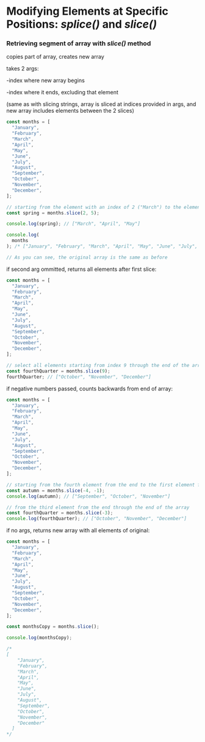 # **Modifying Elements at Specific Positions:** _splice()_ and _slice()_

### Retrieving segment of array with _slice()_ method

copies part of array, creates new array

takes 2 args:

-index where new array begins

-index where it ends, excluding that element

(same as with slicing strings, array is sliced at indices provided in args, and new array includes elements between the 2 slices)

```js
const months = [
  "January",
  "February",
  "March",
  "April",
  "May",
  "June",
  "July",
  "August",
  "September",
  "October",
  "November",
  "December",
];

// starting from the element with an index of 2 ("March") to the element with an index of 5, but not including it ("June")
const spring = months.slice(2, 5);

console.log(spring); // ["March", "April", "May"]

console.log(
  months
); /* ["January", "February", "March", "April", "May", "June", "July", "August", "September", "October", "November", "December"] */

// As you can see, the original array is the same as before
```

if second arg ommitted, returns all elements after first slice:

```js
const months = [
  "January",
  "February",
  "March",
  "April",
  "May",
  "June",
  "July",
  "August",
  "September",
  "October",
  "November",
  "December",
];

// select all elements starting from index 9 through the end of the array
const fourthQuarter = months.slice(9);
fourthQuarter; // ["October", "November", "December"]
```

if negative numbers passed, counts backwards from end of array:

```js
const months = [
  "January",
  "February",
  "March",
  "April",
  "May",
  "June",
  "July",
  "August",
  "September",
  "October",
  "November",
  "December",
];

// starting from the fourth element from the end to the first element from the end, but not including it
const autumn = months.slice(-4, -1);
console.log(autumn); // ["September", "October", "November"]

// from the third element from the end through the end of the array
const fourthQuarter = months.slice(-3);
console.log(fourthQuarter); // ["October", "November", "December"]
```

if no args, returns new array with all elements of original:

```js
const months = [
  "January",
  "February",
  "March",
  "April",
  "May",
  "June",
  "July",
  "August",
  "September",
  "October",
  "November",
  "December",
];

const monthsCopy = months.slice();

console.log(monthsCopy);

/*
[
    "January",
    "February",
    "March",
    "April",
    "May",
    "June",
    "July",
    "August",
    "September",
    "October",
    "November",
    "December"
  ]
*/
```
